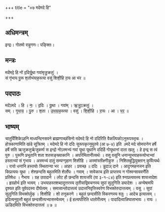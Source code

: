 +++
title = "०७ मदेमदे हि"

+++
## अधिमन्त्रम्
इन्द्रः। गोतमो राहूगणः। पङ्क्तिः।

## मन्त्रः
मदे॑मदे॒ हि नो॑ द॒दिर्यू॒था गवा॑मृजु॒क्रतुः॑ ।  
सं गृ॑भाय पु॒रू श॒तोभ॑याह॒स्त्या वसु॑ शिशी॒हि रा॒य आ भ॑र ॥

## पदपाठः
मदे॑ऽमदे । हि । नः॒ । द॒दिः । यू॒था । गवा॑म् । ऋ॒जु॒ऽक्रतुः॑ ।  
सम् । गृ॒भा॒य॒ । पु॒रु । श॒ता । उ॒भ॒या॒ह॒स्त्या । वसु॑ । शि॒शी॒हि । रा॒यः । आ । भ॒र॒ ॥

## भाष्यम्
चातुर्विंशिकेऽहनि माध्यन्दिनसवने ब्राह्मणाच्छंसिनो मदेमदे हि नो ददिरिति वैकल्पिकोऽनुरूपस्तृचः । होत्रकाणामिति खंडे सूत्रितम् । मदेमदे हि नो ददिः सुरूपकृत्नुमूतये (आ ७-४) इति ॥मदे मदे सोमपानेन हर्षे हर्षे सति ऋजुक्रतुर्ऋजुकर्मा स इन्द्रो नोऽस्मभ्यं गवां यूथा यूथानि ददिर्हि गोयूथानां दाता खलु । हे इन्द्र स त्वं पुरु । पुरूणि प्रभूतानि शता शतसङ्ख्याकानि । अपरिमितानीत्यर्थः । वसु वसूनि धनान्युभयाहस्त्योभाभ्यां हस्ताभ्यां सं गृभाय । अस्मभ्यं दातुं सम्यग्गृहाण शिशीहि । अस्मांस्तीक्ष्णीकुरु । निशितबुद्धियुक्तान् कुर्वित्यर्थः । रायो धनानि हस्तयोः स्थितान्या भर । आहर । प्रयच्छ ॥ ददिः । डुदाञ् दाने । आदृगमहनजन इति किप्रत्ययः यूथा । शेश्छन्दसि बहुलमिति शेर्लोपः । गवाम् । सावेकाच इति प्राप्तस्य न गोश्वन्साववर्णेति प्रतिषेधः । गैभाय । ग्रह उपादाने । लोट हौ छन्दसि शायजपि (पा ३-१-८४) इति श्नाप्रत्ययस्य शायजादेशः । हृग्रहोर्भ इति भत्वम् । उभयाहस्तशब्दादुत्तरस्य तृतीयाद्विवचनस्य सुपां सुलुगिति ड्यादेशः । अन्येषामपि दृश्यत इति पूर्वपदस्य दीर्घत्वम् । समासान्तोदात्तत्वं उदात्तनिवृत्तिस्वरेण विभक्तेरुदात्तत्वम् । वसु । सुपां सुलुगिति विभक्तेर्लुक् । शिशीहि । शो तनूकरणे । बहुलं छन्दसीति विकरणस्य श्लुः । आदेच इत्यात्वम् । इदित्यनुवृत्तौ बहुलं छन्दसीत्यभ्यासस्येत्वम् । ई हल्यघोरिति धातोरीत्वम् । पादादित्वान्निघाताभावः । रायः । ऊडिदमिति विभक्तेरुदात्तत्वं ॥ ७ ॥